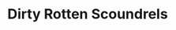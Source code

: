 ---
title: "Dirty Rotten Scoundrels"
year: 1988
rating: 3.5
stars: "★★★½"
rewatched: false
permalink: "dirty-rotten-scoundrels"
watched_on: 2020-07-08
---
